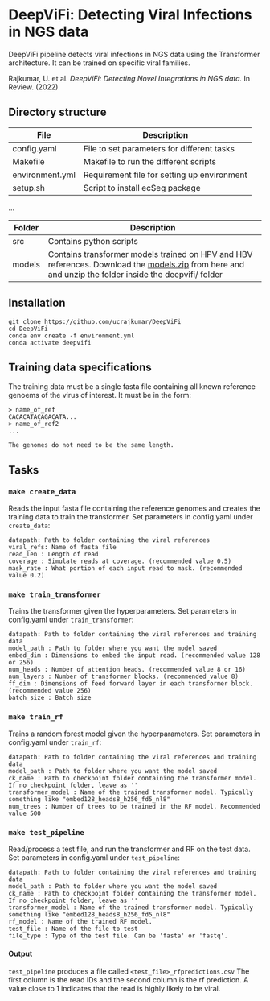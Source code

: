 # DeepViFi: Detecting Viral Infections in NGS data

DeepViFi pipeline detects viral infections in NGS data using the Transformer architecture. It can be trained on specific viral families. 

Rajkumar, U. et al. *DeepViFi: Detecting Novel Integrations in NGS data.* In Review. (2022)

## Directory structure

| File             | Description                                 |
| ---------------- | ------------------------------------------- |
| config.yaml      | File to set parameters for different tasks  |
| Makefile         | Makefile to run the different scripts       |
| environment.yml | Requirement file for setting up environment |
| setup.sh         | Script to install ecSeg package             |

...

| Folder | Description                        |
| ------ | ---------------------------------- |
| src    | Contains python scripts            |
| models | Contains transformer models trained on HPV and HBV references. Download the [models.zip](https://data.mendeley.com/datasets/vrph2844sy/3) from here and and unzip the folder inside the deepvifi/ folder|

## Installation

```
git clone https://github.com/ucrajkumar/DeepViFi
cd DeepViFi
conda env create -f environment.yml
conda activate deepvifi
```

## Training data specifications

The training data must be a single fasta file containing all known reference genoems of the virus of interest. It must be in the form:
```
> name_of_ref
CACACATACAGACATA...
> name_of_ref2
...

The genomes do not need to be the same length.
```

## Tasks
### `make create_data`
Reads the input fasta file containing the reference genomes and creates the training data to train the transformer. Set parameters in config.yaml under `create_data`:

```
datapath: Path to folder containing the viral references
viral_refs: Name of fasta file
read_len : Length of read
coverage : Simulate reads at coverage. (recommended value 0.5)
mask_rate : What portion of each input read to mask. (recommended value 0.2)
```

### `make train_transformer`
Trains the transformer given the hyperparameters. Set parameters in config.yaml under `train_transformer`:

```
datapath: Path to folder containing the viral references and training data
model_path : Path to folder where you want the model saved
embed_dim : Dimensions to embed the input read. (recommended value 128 or 256)
num_heads : Number of attention heads. (recommended value 8 or 16)
num_layers : Number of transformer blocks. (recommended value 8)
ff_dim : Dimensions of feed forward layer in each transformer block. (recommended value 256)
batch_size : Batch size
```

### `make train_rf`
Trains a random forest model given the hyperparameters. Set parameters in config.yaml under `train_rf`:

```
datapath: Path to folder containing the viral references and training data
model_path : Path to folder where you want the model saved
ck_name : Path to checkpoint folder containing the transformer model. If no checkpoint folder, leave as ''
transformer_model : Name of the trained transformer model. Typically something like "embed128_heads8_h256_fd5_nl8"
num_trees : Number of trees to be trained in the RF model. Recommended value 500
```

### `make test_pipeline`
Read/process a test file, and run the transformer and RF on the test data. Set parameters in config.yaml under `test_pipeline`:

```
datapath: Path to folder containing the viral references and training data
model_path : Path to folder where you want the model saved
ck_name : Path to checkpoint folder containing the transformer model. If no checkpoint folder, leave as ''
transformer_model : Name of the trained transformer model. Typically something like "embed128_heads8_h256_fd5_nl8"
rf_model : Name of the trained RF model. 
test_file : Name of the file to test
file_type : Type of the test file. Can be 'fasta' or 'fastq'. 
```

#### Output
`test_pipeline` produces a file called `<test_file>_rfpredictions.csv` The first column is the read IDs and the second column is the rf prediction. A value close to 1 indicates that the read is highly likely to be viral. 
